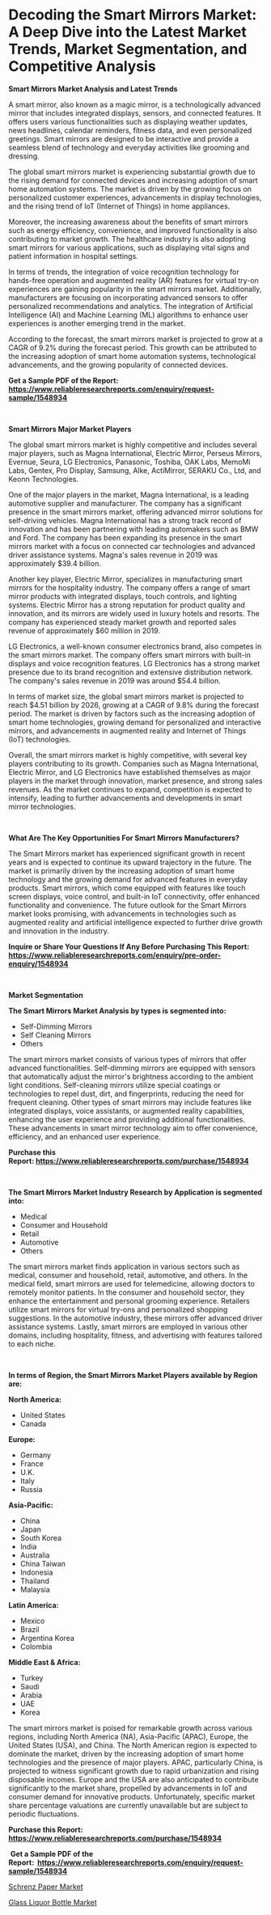 <p><h1>Decoding the Smart Mirrors Market: A Deep Dive into the Latest Market Trends, Market Segmentation, and Competitive Analysis</h1></p><p><strong>Smart Mirrors Market Analysis and Latest Trends</strong></p>
<p><p>A smart mirror, also known as a magic mirror, is a technologically advanced mirror that includes integrated displays, sensors, and connected features. It offers users various functionalities such as displaying weather updates, news headlines, calendar reminders, fitness data, and even personalized greetings. Smart mirrors are designed to be interactive and provide a seamless blend of technology and everyday activities like grooming and dressing.</p><p>The global smart mirrors market is experiencing substantial growth due to the rising demand for connected devices and increasing adoption of smart home automation systems. The market is driven by the growing focus on personalized customer experiences, advancements in display technologies, and the rising trend of IoT (Internet of Things) in home appliances.</p><p>Moreover, the increasing awareness about the benefits of smart mirrors such as energy efficiency, convenience, and improved functionality is also contributing to market growth. The healthcare industry is also adopting smart mirrors for various applications, such as displaying vital signs and patient information in hospital settings.</p><p>In terms of trends, the integration of voice recognition technology for hands-free operation and augmented reality (AR) features for virtual try-on experiences are gaining popularity in the smart mirrors market. Additionally, manufacturers are focusing on incorporating advanced sensors to offer personalized recommendations and analytics. The integration of Artificial Intelligence (AI) and Machine Learning (ML) algorithms to enhance user experiences is another emerging trend in the market.</p><p>According to the forecast, the smart mirrors market is projected to grow at a CAGR of 9.2% during the forecast period. This growth can be attributed to the increasing adoption of smart home automation systems, technological advancements, and the growing popularity of connected devices.</p></p>
<p><strong>Get a Sample PDF of the Report:&nbsp; <a href="https://www.reliableresearchreports.com/enquiry/request-sample/1548934">https://www.reliableresearchreports.com/enquiry/request-sample/1548934</a></strong></p>
<p>&nbsp;</p>
<p><strong>Smart Mirrors Major Market Players</strong></p>
<p><p>The global smart mirrors market is highly competitive and includes several major players, such as Magna International, Electric Mirror, Perseus Mirrors, Evernue, Seura, LG Electronics, Panasonic, Toshiba, OAK Labs, MemoMi Labs, Gentex, Pro Display, Samsung, Alke, ActiMirror, SERAKU Co., Ltd, and Keonn Technologies.</p><p>One of the major players in the market, Magna International, is a leading automotive supplier and manufacturer. The company has a significant presence in the smart mirrors market, offering advanced mirror solutions for self-driving vehicles. Magna International has a strong track record of innovation and has been partnering with leading automakers such as BMW and Ford. The company has been expanding its presence in the smart mirrors market with a focus on connected car technologies and advanced driver assistance systems. Magna's sales revenue in 2019 was approximately $39.4 billion.</p><p>Another key player, Electric Mirror, specializes in manufacturing smart mirrors for the hospitality industry. The company offers a range of smart mirror products with integrated displays, touch controls, and lighting systems. Electric Mirror has a strong reputation for product quality and innovation, and its mirrors are widely used in luxury hotels and resorts. The company has experienced steady market growth and reported sales revenue of approximately $60 million in 2019.</p><p>LG Electronics, a well-known consumer electronics brand, also competes in the smart mirrors market. The company offers smart mirrors with built-in displays and voice recognition features. LG Electronics has a strong market presence due to its brand recognition and extensive distribution network. The company's sales revenue in 2019 was around $54.4 billion.</p><p>In terms of market size, the global smart mirrors market is projected to reach $4.51 billion by 2026, growing at a CAGR of 9.8% during the forecast period. The market is driven by factors such as the increasing adoption of smart home technologies, growing demand for personalized and interactive mirrors, and advancements in augmented reality and Internet of Things (IoT) technologies.</p><p>Overall, the smart mirrors market is highly competitive, with several key players contributing to its growth. Companies such as Magna International, Electric Mirror, and LG Electronics have established themselves as major players in the market through innovation, market presence, and strong sales revenues. As the market continues to expand, competition is expected to intensify, leading to further advancements and developments in smart mirror technologies.</p></p>
<p>&nbsp;</p>
<p><strong>What Are The Key Opportunities For Smart Mirrors Manufacturers?</strong></p>
<p><p>The Smart Mirrors market has experienced significant growth in recent years and is expected to continue its upward trajectory in the future. The market is primarily driven by the increasing adoption of smart home technology and the growing demand for advanced features in everyday products. Smart mirrors, which come equipped with features like touch screen displays, voice control, and built-in IoT connectivity, offer enhanced functionality and convenience. The future outlook for the Smart Mirrors market looks promising, with advancements in technologies such as augmented reality and artificial intelligence expected to further drive growth and innovation in the industry.</p></p>
<p><strong>Inquire or Share Your Questions If Any Before Purchasing This Report: <a href="https://www.reliableresearchreports.com/enquiry/pre-order-enquiry/1548934">https://www.reliableresearchreports.com/enquiry/pre-order-enquiry/1548934</a></strong></p>
<p>&nbsp;</p>
<p><strong>Market Segmentation</strong></p>
<p><strong>The Smart Mirrors Market Analysis by types is segmented into:</strong></p>
<p><ul><li>Self-Dimming Mirrors</li><li>Self Cleaning Mirrors</li><li>Others</li></ul></p>
<p><p>The smart mirrors market consists of various types of mirrors that offer advanced functionalities. Self-dimming mirrors are equipped with sensors that automatically adjust the mirror's brightness according to the ambient light conditions. Self-cleaning mirrors utilize special coatings or technologies to repel dust, dirt, and fingerprints, reducing the need for frequent cleaning. Other types of smart mirrors may include features like integrated displays, voice assistants, or augmented reality capabilities, enhancing the user experience and providing additional functionalities. These advancements in smart mirror technology aim to offer convenience, efficiency, and an enhanced user experience.</p></p>
<p><strong>Purchase this Report:&nbsp;<a href="https://www.reliableresearchreports.com/purchase/1548934">https://www.reliableresearchreports.com/purchase/1548934</a></strong></p>
<p>&nbsp;</p>
<p><strong>The Smart Mirrors Market Industry Research by Application is segmented into:</strong></p>
<p><ul><li>Medical</li><li>Consumer and Household</li><li>Retail</li><li>Automotive</li><li>Others</li></ul></p>
<p><p>The smart mirrors market finds application in various sectors such as medical, consumer and household, retail, automotive, and others. In the medical field, smart mirrors are used for telemedicine, allowing doctors to remotely monitor patients. In the consumer and household sector, they enhance the entertainment and personal grooming experience. Retailers utilize smart mirrors for virtual try-ons and personalized shopping suggestions. In the automotive industry, these mirrors offer advanced driver assistance systems. Lastly, smart mirrors are employed in various other domains, including hospitality, fitness, and advertising with features tailored to each niche.</p></p>
<p>&nbsp;</p>
<p><strong>In terms of Region, the Smart Mirrors Market Players available by Region are:</strong></p>
<p>
    <p> <strong> North America: </strong>
        <ul>
            <li>United States</li>
            <li>Canada</li>
        </ul>
        </p> 
    <p> <strong> Europe: </strong>
        <ul>
            <li>Germany</li>
            <li>France</li>
            <li>U.K.</li>
            <li>Italy</li>
            <li>Russia</li>
        </ul>
        </p> 
    <p> <strong> Asia-Pacific: </strong>
        <ul>
            <li>China</li>
            <li>Japan</li>
            <li>South Korea</li>
            <li>India</li>
            <li>Australia</li>
            <li>China Taiwan</li>
            <li>Indonesia</li>
            <li>Thailand</li>
            <li>Malaysia</li>
        </ul>
        </p> 
    <p> <strong> Latin America: </strong>
        <ul>
            <li>Mexico</li>
            <li>Brazil</li>
            <li>Argentina Korea</li>
            <li>Colombia</li>
        </ul>
        </p> 
    <p> <strong> Middle East & Africa: </strong>
        <ul>
            <li>Turkey</li>
            <li>Saudi</li>
            <li>Arabia</li>
            <li>UAE</li>
            <li>Korea</li>
        </ul>
    </p>
    </p>
<p><p>The smart mirrors market is poised for remarkable growth across various regions, including North America (NA), Asia-Pacific (APAC), Europe, the United States (USA), and China. The North American region is expected to dominate the market, driven by the increasing adoption of smart home technologies and the presence of major players. APAC, particularly China, is projected to witness significant growth due to rapid urbanization and rising disposable incomes. Europe and the USA are also anticipated to contribute significantly to the market share, propelled by advancements in IoT and consumer demand for innovative products. Unfortunately, specific market share percentage valuations are currently unavailable but are subject to periodic fluctuations.</p></p>
<p><strong>Purchase this Report: <a href="https://www.reliableresearchreports.com/purchase/1548934">https://www.reliableresearchreports.com/purchase/1548934</a></strong></p>
<p>&nbsp;<strong>Get a Sample PDF of the Report:&nbsp;&nbsp;<a href="https://www.reliableresearchreports.com/enquiry/request-sample/1548934">https://www.reliableresearchreports.com/enquiry/request-sample/1548934</a></strong></p>
<p><strong></strong></p>
<p><p><a href="https://github.com/juniordelafrance/Market-Research-Report-List-1/blob/main/schrenz-paper-market.md">Schrenz Paper Market</a></p><p><a href="https://github.com/irfadac/Market-Research-Report-List-1/blob/main/glass-liquor-bottle-market.md">Glass Liquor Bottle Market</a></p></p>